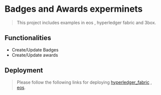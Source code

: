 # Badges and Awards experminets
> This project includes examples in eos , hyperledger fabric and 3box.

## Functionalities
- Create/Update Badges
- Create/Update awards

## Deployment
> Please follow the following links for deploying [hyperledger_fabric](https://cloud.ibm.com/docs/services/blockchain?topic=blockchain-install-instantiate-chaincode) , [eos](https://developers.eos.io/eosio-home/docs/token-contract).
